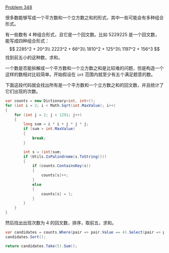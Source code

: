 [Problem 348](https://projecteuler.net/problem=348)

很多数能够写成一个平方数和一个立方数之和的形式，其中一些可能会有多种组合形式。

有一些数有 4 种组合形式，且它是一个回文数。比如 5229225 是一个回文数，能写成四种组合形式：
$$
2285^2 + 20^3\\
2223^2 + 66^3\\
1810^2 + 125^3\\
1197^2 + 156^3
$$
找到前五小的这种数，求和。

一个数是否能拆解成一个平方数和一个立方数之和是比较难的问题，但是构造一个这样的数相对比较简单。开始假设在 `int` 范围内就至少有五个满足题意的数。

下面这段代码就会找出所有是一个平方数和一个立方数之和的回文数，并且统计了它们出现的次数。
``` csharp
var counts = new Dictionary<int, int>();
for (int i = 2; i < Math.Sqrt(int.MaxValue); i++)
{
    for (int j = 2; j < 1291; j++)
    {
        long sum = i * i + j * j * j;
        if (sum > int.MaxValue)
        {
            break;
        }

        int s = (int)sum;
        if (Utils.IsPalindrome(s.ToString()))
        {
            if (counts.ContainsKey(s))
            {
                counts[s]++;
            }
            else
            {
                counts[s] = 1;
            }
        }
    }
}
```
然后找出出现次数为 4 的回文数，排序，取前五，求和。
``` csharp
var candidates = counts.Where(pair => pair.Value == 4).Select(pair => pair.Key).ToList();
candidates.Sort();

return candidates.Take(5).Sum();
```
